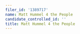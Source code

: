```yaml
---
filer_id: '1389717'
name: Matt Hummel 4 the People
candidate_controlled_id: ''
title: Matt Hummel 4 the People
---
```

